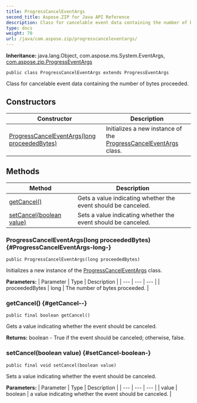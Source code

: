 ```yaml
---
title: ProgressCancelEventArgs
second_title: Aspose.ZIP for Java API Reference
description: Class for cancelable event data containing the number of bytes proceeded.
type: docs
weight: 70
url: /java/com.aspose.zip/progresscanceleventargs/
---
```


**Inheritance:**
java.lang.Object, com.aspose.ms.System.EventArgs, [com.aspose.zip.ProgressEventArgs](../../com.aspose.zip/progresseventargs)
```
public class ProgressCancelEventArgs extends ProgressEventArgs
```

Class for cancelable event data containing the number of bytes proceeded.
## Constructors

| Constructor | Description |
| --- | --- |
| [ProgressCancelEventArgs(long proceededBytes)](#ProgressCancelEventArgs-long-) | Initializes a new instance of the [ProgressCancelEventArgs](../../com.aspose.zip/progresscanceleventargs) class. |
## Methods

| Method | Description |
| --- | --- |
| [getCancel()](#getCancel--) | Gets a value indicating whether the event should be canceled. |
| [setCancel(boolean value)](#setCancel-boolean-) | Sets a value indicating whether the event should be canceled. |
### ProgressCancelEventArgs(long proceededBytes) {#ProgressCancelEventArgs-long-}
```
public ProgressCancelEventArgs(long proceededBytes)
```


Initializes a new instance of the [ProgressCancelEventArgs](../../com.aspose.zip/progresscanceleventargs) class.

**Parameters:**
| Parameter | Type | Description |
| --- | --- | --- |
| proceededBytes | long | The number of bytes proceeded. |

### getCancel() {#getCancel--}
```
public final boolean getCancel()
```


Gets a value indicating whether the event should be canceled.

**Returns:**
boolean - True if the event should be canceled; otherwise, false.
### setCancel(boolean value) {#setCancel-boolean-}
```
public final void setCancel(boolean value)
```


Sets a value indicating whether the event should be canceled.

**Parameters:**
| Parameter | Type | Description |
| --- | --- | --- |
| value | boolean | a value indicating whether the event should be canceled. |

